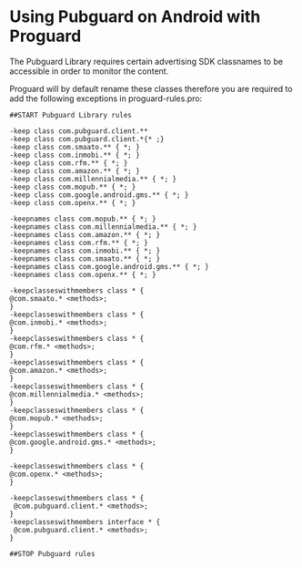 # Using Pubguard on Android with Proguard

The Pubguard Library requires certain advertising SDK classnames to be accessible in order to monitor the content.

Proguard will by default rename these classes therefore you are required to add the following exceptions in proguard-rules.pro:

```
##START Pubguard Library rules

-keep class com.pubguard.client.**
-keep class com.pubguard.client.*{* ;}
-keep class com.smaato.** { *; }
-keep class com.inmobi.** { *; }
-keep class com.rfm.** { *; }
-keep class com.amazon.** { *; }
-keep class com.millennialmedia.** { *; }
-keep class com.mopub.** { *; }
-keep class com.google.android.gms.** { *; }
-keep class com.openx.** { *; }

-keepnames class com.mopub.** { *; }
-keepnames class com.millennialmedia.** { *; }
-keepnames class com.amazon.** { *; }
-keepnames class com.rfm.** { *; }
-keepnames class com.inmobi.** { *; }
-keepnames class com.smaato.** { *; }
-keepnames class com.google.android.gms.** { *; }
-keepnames class com.openx.** { *; }

-keepclasseswithmembers class * {
@com.smaato.* <methods>;
}
-keepclasseswithmembers class * {
@com.inmobi.* <methods>;
}
-keepclasseswithmembers class * {
@com.rfm.* <methods>;
}
-keepclasseswithmembers class * {
@com.amazon.* <methods>;
}
-keepclasseswithmembers class * {
@com.millennialmedia.* <methods>;
}
-keepclasseswithmembers class * {
@com.mopub.* <methods>;
}
-keepclasseswithmembers class * {
@com.google.android.gms.* <methods>;
}

-keepclasseswithmembers class * {
@com.openx.* <methods>;
}

-keepclasseswithmembers class * {
 @com.pubguard.client.* <methods>;
}
-keepclasseswithmembers interface * {
 @com.pubguard.client.* <methods>;
}

##STOP Pubguard rules
```
